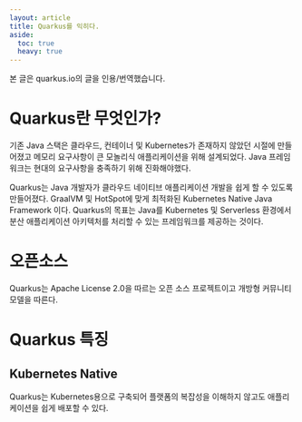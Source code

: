 ```yaml
---
layout: article
title: Quarkus를 익히다.
aside:
  toc: true
  heavy: true
---
```

본 글은 quarkus.io의 글을 인용/번역했습니다.

# Quarkus란 무엇인가?
기존 Java 스택은 클라우드, 컨테이너 및 Kubernetes가 존재하지 않았던 시절에 만들어졌고 메모리 요구사항이 큰 모놀리식 애플리케이션을 위해 설계되었다. Java 프레임워크는 현대의 요구사항을 충족하기 위해 진화해야했다.

Quarkus는 Java 개발자가 클라우드 네이티브 애플리케이션 개발을 쉽게 할 수 있도록 만들어졌다. GraalVM 및 HotSpot에 맞게 최적화된 Kubernetes Native Java Framework 이다.
Quarkus의 목표는 Java를 Kubernetes 및 Serverless 환경에서 분산 애플리케이션 아키텍처를 처리할 수 있는 프레임워크를 제공하는 것이다.

# 오픈소스
Quarkus는 Apache License 2.0을 따르는 오픈 소스 프로젝트이고 개방형 커뮤니티 모델을 따른다.

# Quarkus 특징
## Kubernetes Native
Quarkus는 Kubernetes용으로 구축되어 플랫폼의 복잡성을 이해하지 않고도 애플리케이션을 쉽게 배포할 수 있다.
